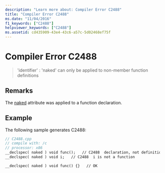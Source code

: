 ```yaml
---
description: "Learn more about: Compiler Error C2488"
title: "Compiler Error C2488"
ms.date: "11/04/2016"
f1_keywords: ["C2488"]
helpviewer_keywords: ["C2488"]
ms.assetid: cd435909-43e4-43c6-a57c-5d02468ef75f
---
```

# Compiler Error C2488

> 'identifier' : 'naked' can only be applied to non-member function definitions

## Remarks

The [naked](../../cpp/naked-cpp.md) attribute was applied to a function declaration.

## Example

The following sample generates C2488:

```cpp
// C2488.cpp
// compile with: /c
// processor: x86
__declspec( naked ) void func();   // C2488  declaration, not definition
__declspec( naked ) void i;   // C2488  i is not a function

__declspec( naked ) void func() {}   // OK
```
